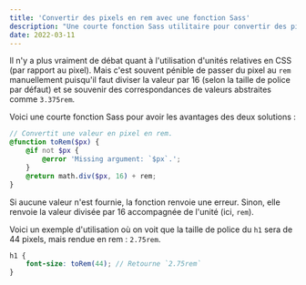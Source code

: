 ```yaml
---
title: 'Convertir des pixels en rem avec une fonction Sass'
description: "Une courte fonction Sass utilitaire pour convertir des pixels en rem et faciliter l'utilisation d'unités relatives."
date: 2022-03-11
---
```


Il n'y a plus vraiment de débat quant à l'utilisation d'unités relatives en CSS (par rapport au pixel). Mais c'est souvent pénible de passer du pixel au `rem` manuellement puisqu'il faut diviser la valeur par 16 (selon la taille de police par défaut) et se souvenir des correspondances de valeurs abstraites comme `3.375rem`.

Voici une courte fonction Sass pour avoir les avantages des deux solutions :

```scss
// Convertit une valeur en pixel en rem.
@function toRem($px) {
	@if not $px {
		@error 'Missing argument: `$px`.';
	}
	@return math.div($px, 16) + rem;
}
```

Si aucune valeur n'est fournie, la fonction renvoie une erreur. Sinon, elle renvoie la valeur divisée par 16 accompagnée de l'unité (ici, `rem`).

Voici un exemple d'utilisation où on voit que la taille de police du `h1` sera de 44 pixels, mais rendue en rem : `2.75rem`.

```scss
h1 {
	font-size: toRem(44); // Retourne `2.75rem`
}
```
